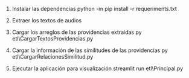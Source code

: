 
1. Instalar las dependencias
python -m pip install -r requeriments.txt

2. Extraer los textos de audios


3. Cargar los arreglos de las providencias extraidas
py etl\CargarTextosProvidencias.py

2. Cargar la información de las similitudes de las providencias 
py etl\CargarRelacionesSimilitud.py

3. Ejecutar la aplicación para visualización
streamlit run etl\Principal.py